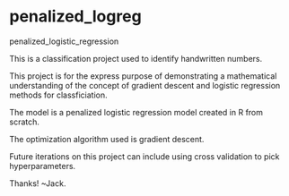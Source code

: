 # penalized_logreg
 penalized_logistic_regression


This is a classification project used to identify handwritten numbers. 

This project is for the express purpose of demonstrating a mathematical understanding of the concept 
of gradient descent and logistic regression methods for classficiation. 

The model is a penalized logistic regression model created in R from scratch. 

The optimization algorithm used is gradient descent. 

Future iterations on this project can include using cross validation to pick hyperparameters.

Thanks! 
~Jack.